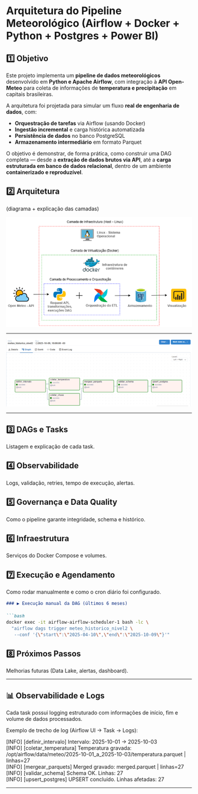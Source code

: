 # Arquitetura do Pipeline Meteorológico (Airflow + Docker + Python + Postgres + Power BI)


## 1️⃣ Objetivo

Este projeto implementa um **pipeline de dados meteorológicos** desenvolvido em **Python e Apache Airflow**, com integração à **API Open-Meteo** para coleta de informações de **temperatura e precipitação** em capitais brasileiras.

A arquitetura foi projetada para simular um fluxo **real de engenharia de dados**, com:
- **Orquestração de tarefas** via Airflow (usando Docker)
- **Ingestão incremental** e carga histórica automatizada
- **Persistência de dados** no banco PostgreSQL
- **Armazenamento intermediário** em formato Parquet

O objetivo é demonstrar, de forma prática, como construir uma DAG completa — desde a **extração de dados brutos via API**, até a **carga estruturada em banco de dados relacional**, dentro de um ambiente **containerizado e reproduzível**.



## 2️⃣ Arquitetura

(diagrama + explicação das camadas)


![Arquitetura](img/projeto.png)

---

![DAG](img/diagrama_dag.png)

---

## 3️⃣ DAGs e Tasks
Listagem e explicação de cada task.

## 4️⃣ Observabilidade
Logs, validação, retries, tempo de execução, alertas.

## 5️⃣ Governança e Data Quality
Como o pipeline garante integridade, schema e histórico.

## 6️⃣ Infraestrutura
Serviços do Docker Compose e volumes.

## 7️⃣ Execução e Agendamento
Como rodar manualmente e como o cron diário foi configurado.

```markdown
### ▶️ Execução manual da DAG (últimos 6 meses)

```bash
docker exec -it airflow-airflow-scheduler-1 bash -lc \
  "airflow dags trigger meteo_historico_nivel2 \
   --conf '{\"start\":\"2025-04-10\",\"end\":\"2025-10-09\"}'"

```

## 8️⃣ Próximos Passos
Melhorias futuras (Data Lake, alertas, dashboard).


---

## 📊 Observabilidade e Logs

Cada task possui logging estruturado com informações de início, fim e volume de dados processados.

Exemplo de trecho de log (Airflow UI → Task → Logs):

[INFO] [definir_intervalo] Intervalo: 2025-10-01 → 2025-10-03  
[INFO] [coletar_temperatura] Temperatura gravada: /opt/airflow/data/meteo/2025-10-01_a_2025-10-03/temperatura.parquet | linhas=27  
[INFO] [mergear_parquets] Merged gravado: merged.parquet | linhas=27  
[INFO] [validar_schema] Schema OK. Linhas: 27  
[INFO] [upsert_postgres] UPSERT concluído. Linhas afetadas: 27

---